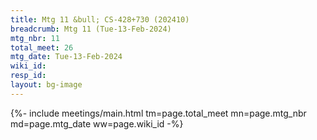 ```yaml
---
title: Mtg 11 &bull; CS-428+730 (202410)
breadcrumb: Mtg 11 (Tue-13-Feb-2024)
mtg_nbr: 11
total_meet: 26
mtg_date: Tue-13-Feb-2024
wiki_id: 
resp_id: 
layout: bg-image
---
```


{%- include meetings/main.html
    tm=page.total_meet
    mn=page.mtg_nbr
    md=page.mtg_date
    ww=page.wiki_id
-%}
